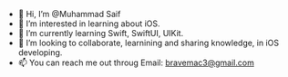 - 👋 Hi, I’m @Muhammad Saif
- 👀 I’m interested in learning about iOS.
- 🌱 I’m currently learning Swift, SwiftUI, UIKit.
- 💞️ I’m looking to collaborate, learnining and sharing knowledge, in iOS developing.
- 📫 You can reach me out throug Email: bravemac3@gmail.com

<!---
BraveMac/BraveMac is a ✨ special ✨ repository because its `README.md` (this file) appears on your GitHub profile.
You can click the Preview link to take a look at your changes.
--->
